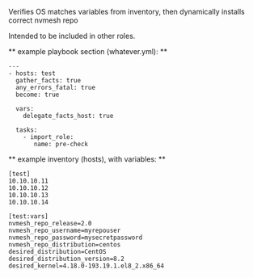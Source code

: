 Verifies OS matches variables from inventory, then dynamically installs correct nvmesh repo

Intended to be included in other roles.

** example playbook section (whatever.yml): ** 

    ---  
    - hosts: test
      gather_facts: true
      any_errors_fatal: true
      become: true
  
      vars:
        delegate_facts_host: true
  
      tasks:
        - import_role: 
           name: pre-check
       
       
** example inventory (hosts), with variables: **

    [test]
    10.10.10.11
    10.10.10.12
    10.10.10.13
    10.10.10.14

    [test:vars]
    nvmesh_repo_release=2.0
    nvmesh_repo_username=myrepouser
    nvmesh_repo_password=mysecretpassword
    nvmesh_repo_distribution=centos
    desired_distribution=CentOS
    desired_distribution_version=8.2
    desired_kernel=4.18.0-193.19.1.el8_2.x86_64
